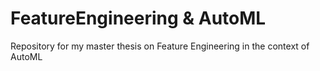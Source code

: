 # FeatureEngineering & AutoML
Repository for my master thesis on Feature Engineering in the context of AutoML

